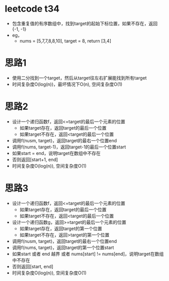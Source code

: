 # leetcode t34
- 包含重复值的有序数组中，找到target的起始下标位置，如果不存在，返回{-1, -1}
- eg， 
    - nums = [5,7,7,8,8,10], target = 8, return [3,4]
    
# 思路1
- 使用二分找到一个target，然后从target往左右扩展能找到所有target    
- 时间复杂度O(log(n))，最坏情况下O(n), 空间复杂度O(1)

# 思路2
- 设计一个递归函数f，返回<=target的最后一个元素的位置
    - 如果target存在，返回target的最后一个位置
    - 如果target不存在，返回<target的最后一个位置
- 调用f(nusm, target)，返回target的最右一个位置end
- 调用f(nums, target-1)，返回target-1的最后一个位置start
- 如果start = end，说明target在数组中不存在
- 否则返回[start+1, end]
- 时间复杂度O(log(n)), 空间复杂度O(1)


# 思路3
- 设计一个递归函数f，返回<=target的最后一个元素的位置
    - 如果target存在，返回target的最后一个位置
    - 如果target不存在，返回<target的最后一个位置
- 设计一个递归函数g，返回>=target的最后一个元素的位置
    - 如果target存在，返回target的第一个位置
    - 如果target不存在，返回>target的第一个位置
- 调用f(nusm, target)，返回target的最右一个位置end
- 调用f(nums, target)，返回target的第一个位置start
- 如果start 或者 end 越界 或者 nums[start] != nums[end]，说明target在数组中不存在
- 否则返回[start, end]
- 时间复杂度O(log(n)), 空间复杂度O(1)
